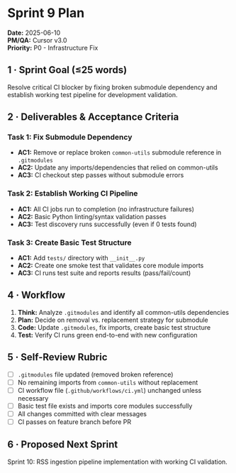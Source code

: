 # Sprint 9 Plan
**Date:** 2025-06-10  
**PM/QA:** Cursor v3.0  
**Priority:** P0 - Infrastructure Fix

## 1 · Sprint Goal (≤25 words)
Resolve critical CI blocker by fixing broken submodule dependency and establish working test pipeline for development validation.

## 2 · Deliverables & Acceptance Criteria

### Task 1: Fix Submodule Dependency
- **AC1:** Remove or replace broken `common-utils` submodule reference in `.gitmodules`
- **AC2:** Update any imports/dependencies that relied on common-utils
- **AC3:** CI checkout step passes without submodule errors

### Task 2: Establish Working CI Pipeline  
- **AC1:** All CI jobs run to completion (no infrastructure failures)
- **AC2:** Basic Python linting/syntax validation passes
- **AC3:** Test discovery runs successfully (even if 0 tests found)

### Task 3: Create Basic Test Structure
- **AC1:** Add `tests/` directory with `__init__.py`
- **AC2:** Create one smoke test that validates core module imports
- **AC3:** CI runs test suite and reports results (pass/fail/count)

## 4 · Workflow
1. **Think:** Analyze `.gitmodules` and identify all common-utils dependencies
2. **Plan:** Decide on removal vs. replacement strategy for submodule
3. **Code:** Update `.gitmodules`, fix imports, create basic test structure  
4. **Test:** Verify CI runs green end-to-end with new configuration

## 5 · Self-Review Rubric
- [ ] `.gitmodules` file updated (removed broken reference)
- [ ] No remaining imports from `common-utils` without replacement
- [ ] CI workflow file (`.github/workflows/ci.yml`) unchanged unless necessary
- [ ] Basic test file exists and imports core modules successfully
- [ ] All changes committed with clear messages
- [ ] CI passes on feature branch before PR

## 6 · Proposed Next Sprint
Sprint 10: RSS ingestion pipeline implementation with working CI validation. 
